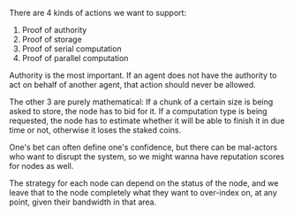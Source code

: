 There are 4 kinds of actions we want to support:

1. Proof of authority
2. Proof of storage
3. Proof of serial computation
4. Proof of parallel computation

Authority is the most important. If an agent does not have the authority to act on behalf of another agent, that action should never be allowed.

The other 3 are purely mathematical:
If a chunk of a certain size is being asked to store, the node has to bid for it.
If a computation type is being requested, the node has to estimate whether it will be able to finish it in due time or not, otherwise it loses the staked coins.

One's bet can often define one's confidence, but there can be mal-actors who want to disrupt the system, so we might wanna have reputation scores for nodes as well.

The strategy for each node can depend on the status of the node, and we leave that to the node completely what they want to over-index on, at any point, given their bandwidth in that area.
